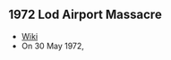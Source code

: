 ## 1972 Lod Airport Massacre
- [Wiki](https://en.wikipedia.org/wiki/Lod_Airport_massacre)
- On 30 May 1972,